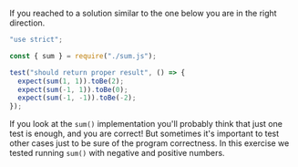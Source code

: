 If you reached to a solution similar to the one below you are in the right direction.

```javascript
"use strict";

const { sum } = require("./sum.js");

test("should return proper result", () => {
  expect(sum(1, 1)).toBe(2);
  expect(sum(-1, 1)).toBe(0);
  expect(sum(-1, -1)).toBe(-2);
});
```

If you look at the `sum()` implementation you'll probably think that just one test is enough, and you are correct! But sometimes it's important to test other cases just to be sure of the program correctness. In this exercise we tested running `sum()` with negative and positive numbers.
